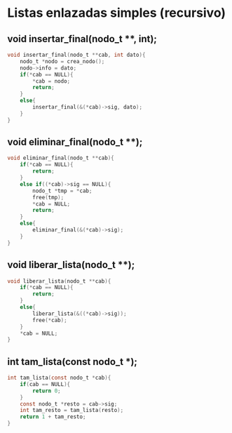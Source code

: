 # Listas enlazadas simples (recursivo)
## void insertar_final(nodo_t **, int);
```c
void insertar_final(nodo_t **cab, int dato){
    nodo_t *nodo = crea_nodo();
    nodo->info = dato;
    if(*cab == NULL){
        *cab = nodo;
        return;
    }
    else{
        insertar_final(&(*cab)->sig, dato);
    }
}
```
## void eliminar_final(nodo_t **);
```c
void eliminar_final(nodo_t **cab){
    if(*cab == NULL){
        return;
    }
    else if((*cab)->sig == NULL){
        nodo_t *tmp = *cab;
        free(tmp);
        *cab = NULL;
        return;
    }
    else{
        eliminar_final(&(*cab)->sig);
    }
}
```
## void liberar_lista(nodo_t **);
```c
void liberar_lista(nodo_t **cab){
    if(*cab == NULL){
        return;
    }
    else{
        liberar_lista(&((*cab)->sig));
        free(*cab);
    }
    *cab = NULL;
}
```
## int tam_lista(const nodo_t *);
```c
int tam_lista(const nodo_t *cab){
    if(cab == NULL){
        return 0;
    }
    const nodo_t *resto = cab->sig;
    int tam_resto = tam_lista(resto);
    return 1 + tam_resto;
}
```